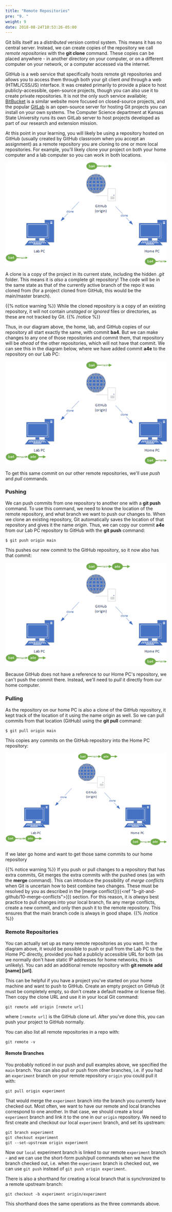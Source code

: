 ```yaml
---
title: "Remote Repositories"
pre: "9. "
weight: 9
date: 2018-08-24T10:53:26-05:00
---
```


Git bills itself as a _distributed_ version control system.  This means it has no central server.  Instead, we can create copies of the repository we call _remote repositories_ with the **git clone** command.  These copies can be placed anywhere - in another directory on your computer, or on a different computer on your network, or a computer accessed via the internet.  

GitHub is a web service that specifically hosts remote git repositories and allows you to access them through both your git client _and_ through a web (HTML/CSS/JS) interface.  It was created primarily to provide a place to host publicly-accessible, open-source projects, though you can also use it to create private repositories.  It is not the only such service available; [BitBucket](https://bitbucket.org) is a similar website more focused on closed-source projects, and the popular [GitLab](https://about.gitlab.com/) is an open-source server for hosting Git projects you can install on your own systems.  The Computer Science department at Kansas State University runs its own GitLab server to host projects developed as part of our research and extension mission.

At this point in your learning, you will likely be using a repository hosted on GitHub (usually created by GitHub classroom when you accept an assignment) as a remote repository you are cloning to one or more local repositories.  For example, you'll likely clone your project on both your home computer and a lab computer so you can work in both locations.

![Common remote repository setup diagram](/images/b.9.1.png)

A clone is a copy of the project in its current state, including the hidden _.git_ folder. This means it is _also_ a complete git repository!  The code will be in the same state as that of the currently active branch of the repo it was cloned from (for a project cloned from GitHub, this would be the main/master branch).  

{{% notice warning %}}
While the cloned repository is a copy of an existing repository, it will not contain _unstaged_ or _ignored_ files or directories, as these are not tracked by Git. 
{{% /notice %}}


Thus, in our diagram above, the home, lab, and GitHub copies of our repository all start exactly the same, with commit **ba4**.  But we can make changes to any one of those repositories and commit them, that repository will be _ahead_ of the other repositories, which will not have that commit. We can see this in the diagram below, where we have added commit **a4e** to the repository on our Lab PC:

![Lab PC with extra commit](/images/b.9.2.png)

To get this same commit on our other remote repositories, we'll use _push_ and _pull_ commands.

### Pushing

We can push commits from one repository to another one with a **git push** command.  To use this command, we need to know the location of the remote repository, and what branch we want to push our changes to.  When we clone an existing repository, Git automatically saves the location of that repository and gives it the name _origin_.  Thus, we can copy our commit **a4e** from our Lab PC repository to GitHub with the **git push** command:

```
$ git push origin main
```

This pushes our new commit to the GitHub repository, so it now also has that commit:

![GitHub with extra commit](/images/b.9.3.png)

Because GitHub does not have a reference to our Home PC's repository, we can't push the commit there.  Instead, we'll need to _pull_ it directly from our home computer.

### Pulling

As the repository on our home PC is also a clone of the GitHub repository, it kept track of the location of it using the name origin as well.  So we can pull commits from that location (GitHub) using the **git pull** command:

```
$ git pull origin main
```

This copies any commits on the GitHub repository into the Home PC repository:

![Home PC with extra commit](/images/b.9.4.png)

If we later go home and want to get those same commits to our home repository

{{% notice warning %}}
If you push or pull changes to a repository that has extra commits, Git merges the extra commits with the pushed ones (as with the **merge** command).  This can introduce the possibility of _merge conflicts_ when Git is uncertain how to best combine two changes.  These must be resolved by you as described in the [merge conflict]({{<ref "b-git-and-github/10-merge-conflicts">}}) section.  For this reason, it is _always_ best practice to pull changes into your local branch, fix any merge conflicts, create a new commit, and only then push it to the remote repository.  This ensures that the main branch code is always in good shape.
{{% /notice %}}

### Remote Repositories

You can actually set up as many remote repositories as you want.  In the diagram above, it would be possible to push or pull from the Lab PC to the Home PC directly, provided you had a publicly accessible URL for both (as we normally don't have static IP addresses for home networks, this is unlikely).  You can add an additional remote repository with **git remote add [name] [url]**.  

This can be helpful if you have a project you've started on your home machine and want to push to GitHub.  Create an empty project on GitHub (it must be completely empty, so don't create a default readme or license file).  Then copy the clone URL and use it in your local Git command:

```
git remote add origin [remote url]
```

where `[remote url]` is the GitHub clone url.  After you've done this, you can push your project to GitHub normally.

You can also list all remote repositories in a repo with:

```
git remote -v
```

#### Remote Branches

You probably noticed in our push and pull examples above, we specified the `main` branch.  You can also pull or push from other branches, i.e. if you had an `experiment` branch on your remote repository `origin` you could pull it with:

```
git pull origin experiment
```

That would merge the `experiment` branch into the branch you currently have checked out.  Most often, we want to have our remote and local branches correspond to one another.  In that case, we should create a local `experiment` branch and link it to the one in our `origin` repository.  We need to first create and checkout our local `experiment` branch, and set its upstream:

```
git branch experiment
git checkout experiment
git --set-upstream origin experiment
```

Now our `local` experiment branch is linked to our remote `experiment` branch - and we can use the short-form push/pull commands when we have the branch checked out, i.e. when the `experiment` branch is checked out, we can use `git push` instead of `git push origin experiment`.

There is also a shorthand for creating a local branch that is synchronized to a remote upstream branch:

```
git checkout -b experiment origin/experiment
```

This shorthand does the same operations as the three commands above.
